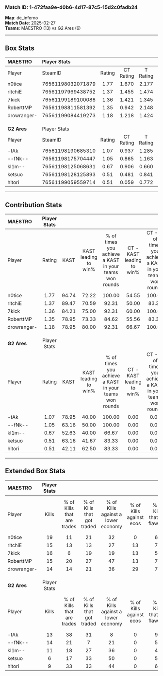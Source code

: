 ### Match ID: 1-472faa9e-d0b6-4d17-87c5-15d2c0fadb24  
**Map**: de_inferno  
**Match Date**: 2025-02-27  
**Teams**: MAESTRO (13) vs G2 Ares (6)  

---  

## Box Stats  

| **MAESTRO** | Player Stats      |        |           |          |       |       |       |         |        |      |     |
| :- | :- | :-: | :-: | :-: | :-: | :-: | :-: | :-: | :-: | :-: | :-: |
| Player      | SteamID           | Rating | CT Rating | T Rating | KAST  |  ADR  | Kills | Assists | Deaths | K/D  | HS% |
| n0tice      | 76561198032071879 |  1.77  |   1.670   |  2.177   | 94.74 | 115.9 |  19   |    7    |   9    | 2.11 | 63  |
| ritchiE     | 76561197969438752 |  1.37  |   1.455   |  1.474   | 89.47 | 73.3  |  15   |    3    |   10   | 1.50 | 40  |
| 7kick       | 76561199189100088 |  1.36  |   1.421   |  1.345   | 84.21 | 81.7  |  16   |    1    |   11   | 1.45 | 37  |
| RoberttMP   | 76561198811581392 |  1.35  |   0.942   |  2.148   | 78.95 | 94.7  |  15   |    6    |   11   | 1.36 | 33  |
| drowranger- | 76561199084419273 |  1.18  |   1.218   |  1.424   | 78.95 | 71.2  |  14   |    3    |   12   | 1.17 | 71  |
|             |                   |        |           |          |       |       |       |         |        |      |     |
|             |                   |        |           |          |       |       |       |         |        |      |     |
|             |                   |        |           |          |       |       |       |         |        |      |     |
| **G2 Ares** | Player Stats      |        |           |          |       |       |       |         |        |      |     |
| Player      | SteamID           | Rating | CT Rating | T Rating | KAST  |  ADR  | Kills | Assists | Deaths | K/D  | HS% |
| -tAk        | 76561198190685310 |  1.07  |   0.937   |  1.285   | 78.95 | 81.3  |  13   |    6    |   16   | 0.81 | 30  |
| --fNk--     | 76561198175704447 |  1.05  |   0.865   |  1.163   | 63.16 | 77.1  |  14   |    2    |   13   | 1.08 | 35  |
| kl1m--      | 76561198125068631 |  0.67  |   0.906   |  0.660   | 52.63 | 56.6  |  11   |    3    |   17   | 0.65 | 18  |
| ketsuo      | 76561198128125893 |  0.51  |   0.481   |  0.841   | 63.16 | 52.3  |   6   |    5    |   17   | 0.35 | 83  |
| hitori      | 76561199059559714 |  0.51  |   0.059   |  0.772   | 42.11 | 50.6  |   9   |    3    |   16   | 0.56 | 44  |
---  

## Contribution Stats  

| **MAESTRO** | Player Stats |       |                      |                                                        |                           |                                                             |                          |                                                            |
| :- | :-: | :-: | :-: | :-: | :-: | :-: | :-: | :-: |
| Player      |    Rating    | KAST  | KAST leading to win% | % of times you achieve a KAST in your teams won rounds | CT - KAST leading to win% | CT - % of times you achieve a KAST in your teams won rounds | T - KAST leading to win% | T - % of times you achieve a KAST in your teams won rounds |
| n0tice      |     1.77     | 94.74 |        72.22         |                         100.00                         |           54.55           |                           100.00                            |          100.00          |                           100.00                           |
| ritchiE     |     1.37     | 89.47 |        70.59         |                         92.31                          |           50.00           |                            83.33                            |          100.00          |                           100.00                           |
| 7kick       |     1.36     | 84.21 |        75.00         |                         92.31                          |           60.00           |                           100.00                            |          100.00          |                           85.71                            |
| RoberttMP   |     1.35     | 78.95 |        73.33         |                         84.62                          |           55.56           |                            83.33                            |          100.00          |                           85.71                            |
| drowranger- |     1.18     | 78.95 |        80.00         |                         92.31                          |           66.67           |                           100.00                            |          100.00          |                           85.71                            |
|             |              |       |                      |                                                        |                           |                                                             |                          |                                                            |
|             |              |       |                      |                                                        |                           |                                                             |                          |                                                            |
|             |              |       |                      |                                                        |                           |                                                             |                          |                                                            |
| **G2 Ares** | Player Stats |       |                      |                                                        |                           |                                                             |                          |                                                            |
| Player      |    Rating    | KAST  | KAST leading to win% | % of times you achieve a KAST in your teams won rounds | CT - KAST leading to win% | CT - % of times you achieve a KAST in your teams won rounds | T - KAST leading to win% | T - % of times you achieve a KAST in your teams won rounds |
| -tAk        |     1.07     | 78.95 |        40.00         |                         100.00                         |           0.00            |                            0.00                             |          60.00           |                           100.00                           |
| --fNk--     |     1.05     | 63.16 |        50.00         |                         100.00                         |           0.00            |                            0.00                             |          85.71           |                           100.00                           |
| kl1m--      |     0.67     | 52.63 |        40.00         |                         66.67                          |           0.00            |                            0.00                             |          66.67           |                           66.67                            |
| ketsuo      |     0.51     | 63.16 |        41.67         |                         83.33                          |           0.00            |                            0.00                             |          62.50           |                           83.33                            |
| hitori      |     0.51     | 42.11 |        62.50         |                         83.33                          |           0.00            |                            0.00                             |          83.33           |                           83.33                            |
---  

## Extended Box Stats  

| **MAESTRO** | Player Stats |                            |                            |                                    |                         |                              |                                 |        |                             |                                     |                          |                               |                            |
| :- | :-: | :-: | :-: | :-: | :-: | :-: | :-: | :-: | :-: | :-: | :-: | :-: | :-: |
| Player      |    Kills     | % of Kills that are trades | % of Kills that got traded | % of Kills against a lower economy | % of Kills against ecos | % of Kills that are flawless | % of Kills that are close duels | Deaths | % of Deaths that get traded | % of Deaths against a lower economy | % of Deaths against ecos | % of Deaths that are flawless | % of Deaths that are close |
| n0tice      |      19      |             11             |             21             |                 32                 |            0            |              63              |                5                |   9    |             33              |                 22                  |            11            |              33               |             11             |
| ritchiE     |      15      |             13             |             13             |                 27                 |           13            |              73              |                0                |   10   |             30              |                 10                  |            0             |              80               |             0              |
| 7kick       |      16      |             6              |             19             |                 19                 |           13            |              50              |                0                |   11   |              9              |                 18                  |            9             |              100              |             0              |
| RoberttMP   |      15      |             20             |             27             |                 47                 |           13            |              73              |               20                |   11   |              9              |                 18                  |            9             |              45               |             18             |
| drowranger- |      14      |             14             |             21             |                 36                 |           29            |              71              |                0                |   12   |             42              |                 25                  |            0             |              67               |             8              |
|             |              |                            |                            |                                    |                         |                              |                                 |        |                             |                                     |                          |                               |                            |
|             |              |                            |                            |                                    |                         |                              |                                 |        |                             |                                     |                          |                               |                            |
|             |              |                            |                            |                                    |                         |                              |                                 |        |                             |                                     |                          |                               |                            |
| **G2 Ares** | Player Stats |                            |                            |                                    |                         |                              |                                 |        |                             |                                     |                          |                               |                            |
| Player      |    Kills     | % of Kills that are trades | % of Kills that got traded | % of Kills against a lower economy | % of Kills against ecos | % of Kills that are flawless | % of Kills that are close duels | Deaths | % of Deaths that get traded | % of Deaths against a lower economy | % of Deaths against ecos | % of Deaths that are flawless | % of Deaths that are close |
| -tAk        |      13      |             38             |             31             |                 8                  |            0            |              92              |                8                |   16   |             25              |                  6                  |            0             |              75               |             13             |
| --fNk--     |      14      |             21             |             7              |                 21                 |            0            |              57              |                7                |   13   |              8              |                  0                  |            0             |              62               |             8              |
| kl1m--      |      11      |             18             |             27             |                 36                 |            0            |              45              |                0                |   17   |             18              |                  6                  |            0             |              82               |             0              |
| ketsuo      |      6       |             17             |             33             |                 50                 |            0            |              50              |               17                |   17   |             41              |                 12                  |            0             |              59               |             6              |
| hitori      |      9       |             33             |             33             |                 44                 |            0            |              67              |               11                |   16   |              6              |                 13                  |            0             |              69               |             0              |
